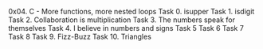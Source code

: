 0x04. C - More functions, more nested loops
Task 0. isupper
Task 1. isdigit
Task 2. Collaboration is multiplication
Task 3. The numbers speak for themselves
Task 4. I believe in numbers and signs
Task 5
Task 6
Task 7
Task 8
Task 9. Fizz-Buzz
Task 10. Triangles
